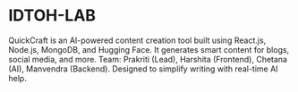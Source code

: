 # IDTOH-LAB
QuickCraft is an AI-powered content creation tool built using React.js, Node.js, MongoDB, and Hugging Face. It generates smart content for blogs, social media, and more. Team: Prakriti (Lead), Harshita (Frontend), Chetana (AI), Manvendra (Backend). Designed to simplify writing with real-time AI help.
